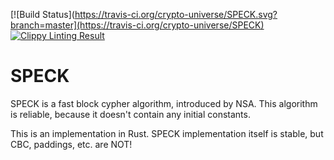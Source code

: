 [![Build Status](https://travis-ci.org/crypto-universe/SPECK.svg?branch=master](https://travis-ci.org/crypto-universe/SPECK)
[![Clippy Linting Result](https://clippy.bashy.io/github/crypto-universe/SPECK/master/badge.svg)](https://clippy.bashy.io/github/crypto-universe/SPECK/master/log)

# SPECK
SPECK is a fast block cypher algorithm, introduced by NSA.
This algorithm is reliable, because it doesn't contain any initial constants.

This is an implementation in Rust.
SPECK implementation itself is stable, but CBC, paddings, etc. are NOT!
